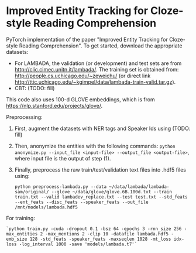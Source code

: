 # Improved Entity Tracking for Cloze-style Reading Comprehension #

PyTorch implementation of the paper "Improved Entity Tracking for Cloze-style Reading Comprehension". To get started, download the appropriate datasets:
- For LAMBADA, the validation (or development) and test sets are from http://clic.cimec.unitn.it/lambada/. The training set is obtained from: http://people.cs.uchicago.edu/~zeweichu/ (or direct link http://ttic.uchicago.edu/~kgimpel/data/lambada-train-valid.tar.gz).
- CBT: (TODO: fill)

This code also uses 100-d GLOVE embeddings, which is from https://nlp.stanford.edu/projects/glove/. 

Preprocessing:
1. First, augment the datasets with NER tags and Speaker Ids using (TODO: fill)
2. Then, anonymize the entities with the following commands: `python anonymize.py --input_file <input-file> --output_file <output-file>`, where input file is the output of step (1).
3. Finally, preprocess the raw train/test/validation text files into .hdf5 files using:
  
    `python preprocess-lambada.py --data ~/data/lambada/lambada-sam/original/ --glove ~/data/glove/glove.6B.100d.txt --train train.txt --valid lambadev_replace.txt --test test.txt --std_feats --ent_feats --disc_feats --speaker_feats --out_file /mnt/models/lambada.hdf5`

For training:

    `python train.py -cuda -dropout 0.1 -bsz 64 -epochs 3 -rnn_size 256 -max_entities 2 -max_mentions 2 -clip 10 -datafile lambada.hdf5 -emb_size 128 -std_feats -speaker_feats -maxseqlen 1028 -mt_loss idx-loss -log_interval 1000 -save 'models/lambada.t7'`
